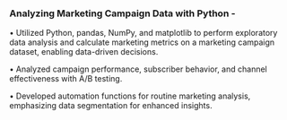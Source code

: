 ### **Analyzing Marketing Campaign Data with Python -**

•	Utilized Python, pandas, NumPy, and matplotlib to perform exploratory data analysis and calculate marketing metrics on a marketing campaign dataset, enabling data-driven decisions.

•	Analyzed campaign performance, subscriber behavior, and channel effectiveness with A/B testing.

•	Developed automation functions for routine marketing analysis, emphasizing data segmentation for enhanced insights.


